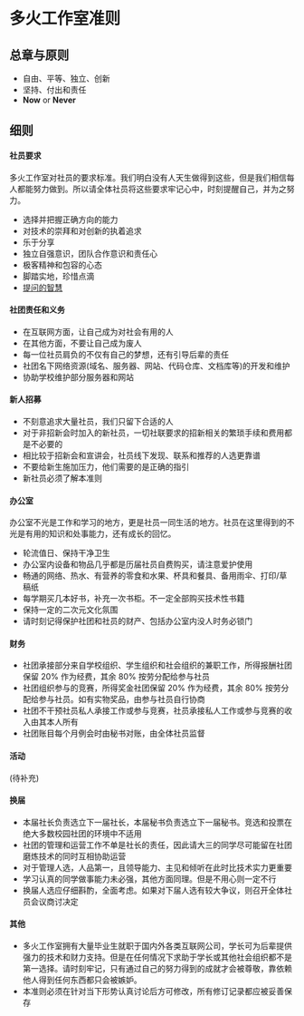 # 多火工作室准则

## 总章与原则

* 自由、平等、独立、创新
* 坚持、付出和责任
* **Now** or **Never**

## 细则

#### 社员要求

多火工作室对社员的要求标准。我们明白没有人天生做得到这些，但是我们相信每人都能努力做到。所以请全体社员将这些要求牢记心中，时刻提醒自己，并为之努力。

* 选择并把握正确方向的能力
* 对技术的崇拜和对创新的执着追求
* 乐于分享
* 独立自强意识，团队合作意识和责任心
* 极客精神和包容的心态
* 脚踏实地，珍惜点滴
* [提问的智慧](http://lilydjwg.vim-cn.com/articles/smart-questions.html)

#### 社团责任和义务

* 在互联网方面，让自己成为对社会有用的人
* 在其他方面，不要让自己成为废人
* 每一位社员肩负的不仅有自己的梦想，还有引导后辈的责任
* 社团名下网络资源(域名、服务器、网站、代码仓库、文档库等)的开发和维护
* 协助学校维护部分服务器和网站

#### 新人招募

* 不刻意追求大量社员，我们只留下合适的人
* 对于非招新会时加入的新社员，一切社联要求的招新相关的繁琐手续和费用都是不必要的
* 相比较于招新会和宣讲会，社员线下发现、联系和推荐的人选更靠谱
* 不要给新生施加压力，他们需要的是正确的指引
* 新社员必须了解本准则

#### 办公室

办公室不光是工作和学习的地方，更是社员一同生活的地方。社员在这里得到的不光是有用的知识和处事能力，还有成长的回忆。

* 轮流值日、保持干净卫生
* 办公室内设备和物品几乎都是历届社员自费购买，请注意爱护使用
* 畅通的网络、热水、有营养的零食和水果、杯具和餐具、备用雨伞、打印/草稿纸
* 每学期买几本好书，补充一次书柜。不一定全部购买技术性书籍
* 保持一定的二次元文化氛围
* 请时刻记得保护社团和社员的财产、包括办公室内没人时务必锁门

#### 财务

* 社团承接部分来自学校组织、学生组织和社会组织的兼职工作，所得报酬社团保留 20% 作为经费，其余 80% 按劳分配给参与社员
* 社团组织参与的竞赛，所得奖金社团保留 20% 作为经费，其余 80% 按劳分配给参与社员。如有实物奖品，由参与社员自行协商
* 社团不干预社员私人承接工作或参与竞赛，社员承接私人工作或参与竞赛的收入由其本人所有
* 社团账目每个月例会时由秘书对账，由全体社员监督

#### 活动

(待补充)

#### 换届

* 本届社长负责选立下一届社长，本届秘书负责选立下一届秘书。竞选和投票在绝大多数校园社团的环境中不适用
* 社团的管理和运营工作不单是社长的责任，因此请大三的同学尽可能留在社团磨炼技术的同时互相协助运营
* 对于管理人选，人品第一，且领导能力、主见和倾听在此时比技术实力更重要
* 学习认真的同学做事能力未必强，其他方面同理。但是不用心则一定不行
* 换届人选应仔细斟酌，全面考虑。如果对下届人选有较大争议，则召开全体社员会议商讨决定

#### 其他

* 多火工作室拥有大量毕业生就职于国内外各类互联网公司，学长可为后辈提供强力的技术和财力支持。但是在任何情况下求助于学长或其他社会组织都不是第一选择。请时刻牢记，只有通过自己的努力得到的成就才会被尊敬，靠依赖他人得到任何东西都只会被嫉妒。
* 本准则必须在针对当下形势认真讨论后方可修改，所有修订记录都应被妥善保存
